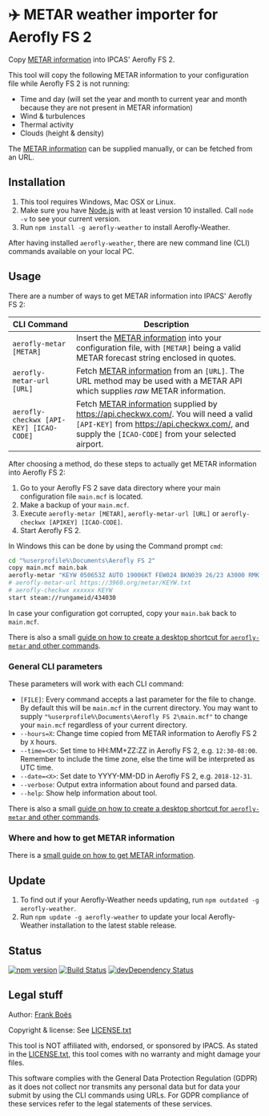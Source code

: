 ✈️ METAR weather importer for Aerofly FS 2
===========================================

Copy [METAR information](docs/metar.md) into IPCAS' Aerofly FS 2. 

This tool will copy the following METAR information to your configuration file while Aerofly FS 2 is not running:

* Time and day (will set the year and month to current year and month because they are not present in METAR information)
* Wind & turbulences
* Thermal activity
* Clouds (height & density)

The [METAR information](docs/metar.md) can be supplied manually, or can be fetched from an URL.

Installation
------------

1. This tool requires Windows, Mac OSX or Linux.
1. Make sure you have [Node.js](https://nodejs.org/) with at least version 10 installed. Call `node -v` to see your current version.
1. Run `npm install -g aerofly-weather` to install Aerofly-Weather.

After having installed `aerofly-weather`, there are new command line (CLI) commands available on your local PC.

Usage
-----

There are a number of ways to get METAR information into IPACS' Aerofly FS 2:

| CLI Command | Description |
| ----------- | ----------- |
| `aerofly-metar [METAR]` | Insert the [METAR information](docs/metar.md) into your configuration file, with `[METAR]` being a valid METAR forecast string enclosed in quotes. |
| `aerofly-metar-url [URL]` | Fetch [METAR information](docs/metar.md) from an `[URL]`. The URL method may be used with a METAR API which supplies _raw_ METAR information. |
| `aerofly-checkwx [API-KEY] [ICAO-CODE]` | Fetch [METAR information](docs/metar.md) supplied by https://api.checkwx.com/. You will need a valid `[API-KEY]` from https://api.checkwx.com/, and supply the `[ICAO-CODE]` from your selected airport. |

After choosing a method, do these steps to actually get METAR information into Aerofly FS 2:

1. Go to your Aerofly FS 2 save data directory where your main configuration file `main.mcf` is located.
1. Make a backup of your `main.mcf`.
1. Execute `aerofly-metar [METAR]`, `aerofly-metar-url [URL]` or `aerofly-checkwx [APIKEY] [ICAO-CODE]`.
1. Start Aerofly FS 2.

In Windows this can be done by using the Command prompt `cmd`:

```bash
cd "%userprofile%\Documents\Aerofly FS 2"
copy main.mcf main.bak
aerofly-metar "KEYW 050653Z AUTO 19006KT FEW024 BKN039 26/23 A3000 RMK AO2 LTG DSNT W SLP159 T02610228"
# aerofly-metar-url https://3960.org/metar/KEYW.txt
# aerofly-checkwx xxxxxx KEYW
start steam://rungameid/434030
```
In case your configuration got corrupted, copy your `main.bak` back to `main.mcf`. 

There is also a small [guide on how to create a desktop shortcut for `aerofly-metar` and other commands](docs/command-line.md).

### General CLI parameters

These parameters will work with each CLI command:

* `[FILE]`: Every command accepts a last parameter for the file to change. By default this will be `main.mcf` in the current directory. You may want to supply `"%userprofile%\Documents\Aerofly FS 2\main.mcf"` to change your `main.mcf` regardless of your current directory.
* `--hours=X`: Change time copied from METAR information to Aerofly FS 2 by `X` hours.
* `--time=<X>`: Set time to HH:MM+ZZ:ZZ in Aerofly FS 2, e.g. `12:30-08:00`. Remember to include the time zone, else the time will be interpreted as UTC time.
* `--date=<X>`: Set date to YYYY-MM-DD in Aerofly FS 2, e.g. `2018-12-31`.
* `--verbose`: Output extra information about found and parsed data.
* `--help`: Show help information about tool.

There is also a small [guide on how to create a desktop shortcut for `aerofly-metar` and other commands](docs/command-line.md).

### Where and how to get METAR information

There is a [small guide on how to get METAR information](docs/metar.md).

Update
------

1. To find out if your Aerofly-Weather needs updating, run `npm outdated -g aerofly-weather`.
2. Run `npm update -g aerofly-weather` to update your local Aerofly-Weather installation to the latest stable release.

Status
-------

[![npm version](https://badge.fury.io/js/aerofly-weather.svg)](https://badge.fury.io/js/aerofly-weather)
[![Build Status](https://travis-ci.org/fboes/aerofly-weather.svg?branch=master)](https://travis-ci.org/fboes/aerofly-weather)
[![devDependency Status](https://david-dm.org/fboes/aerofly-weather/dev-status.svg)](https://david-dm.org/fboes/aerofly-weather?type=dev)

Legal stuff
-----------

Author: [Frank Boës](http://3960.org)

Copyright & license: See [LICENSE.txt](LICENSE.txt)

This tool is NOT affiliated with, endorsed, or sponsored by IPACS. As stated in the [LICENSE.txt](LICENSE.txt), this tool comes with no warranty and might damage your files.

This software complies with the General Data Protection Regulation (GDPR) as it does not collect nor transmits any personal data but for data your submit by using the CLI commands using URLs. For GDPR compliance of these services refer to the legal statements of these services.
